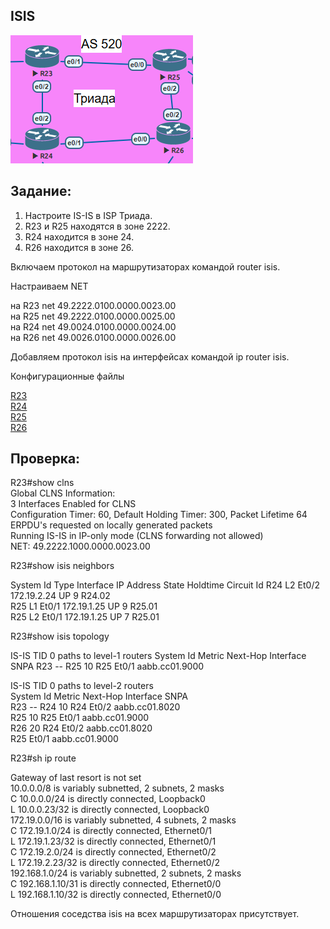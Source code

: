## ISIS  

![](Topology.PNG)  

## Задание:

1. Настроите IS-IS в ISP Триада.
2. R23 и R25 находятся в зоне 2222.
3. R24 находится в зоне 24.
4. R26 находится в зоне 26.

Включаем протокол на маршрутизаторах командой router isis.

Настраиваем NET  

на R23 net 49.2222.0100.0000.0023.00  
на R25 net 49.2222.0100.0000.0025.00  
на R24 net 49.0024.0100.0000.0024.00  
на R26 net 49.0026.0100.0000.0026.00

Добавляем протокол isis на интерфейсах командой ip router isis.

Конфигурационные файлы  

[R23](../Lab7/R23.txt)   
[R24](../Lab7/R24.txt)   
[R25](../Lab7/R25.txt)   
[R26](../Lab7/R26.txt)    

## Проверка:

R23#show clns  
Global CLNS Information:  
  3 Interfaces Enabled for CLNS  
  Configuration Timer: 60, Default Holding Timer: 300, Packet Lifetime 64  
  ERPDU's requested on locally generated packets  
  Running IS-IS in IP-only mode (CLNS forwarding not allowed)  
  NET: 49.2222.1000.0000.0023.00  

R23#show isis neighbors

System Id      Type Interface   IP Address      State Holdtime Circuit Id
R24            L2   Et0/2       172.19.2.24     UP    9        R24.02           
R25            L1   Et0/1       172.19.1.25     UP    9        R25.01           
R25            L2   Et0/1       172.19.1.25     UP    7        R25.01 

R23#show isis topology

IS-IS TID 0 paths to level-1 routers
System Id            Metric     Next-Hop             Interface   SNPA
R23                  --
R25                  10         R25                  Et0/1       aabb.cc01.9000

IS-IS TID 0 paths to level-2 routers  
System Id            Metric     Next-Hop             Interface   SNPA  
R23                  --
R24                  10         R24                  Et0/2       aabb.cc01.8020  
R25                  10         R25                  Et0/1       aabb.cc01.9000  
R26                  20         R24                  Et0/2       aabb.cc01.8020  
                                R25                  Et0/1       aabb.cc01.9000  

R23#sh ip route  

Gateway of last resort is not set    
10.0.0.0/8 is variably subnetted, 2 subnets, 2 masks  
C        10.0.0.0/24 is directly connected, Loopback0  
L        10.0.0.23/32 is directly connected, Loopback0  
      172.19.0.0/16 is variably subnetted, 4 subnets, 2 masks  
C        172.19.1.0/24 is directly connected, Ethernet0/1  
L        172.19.1.23/32 is directly connected, Ethernet0/1  
C        172.19.2.0/24 is directly connected, Ethernet0/2  
L        172.19.2.23/32 is directly connected, Ethernet0/2  
      192.168.1.0/24 is variably subnetted, 2 subnets, 2 masks  
C        192.168.1.10/31 is directly connected, Ethernet0/0  
L        192.168.1.10/32 is directly connected, Ethernet0/0  

Отношения соседства isis на всех маршрутизаторах присутствует.

